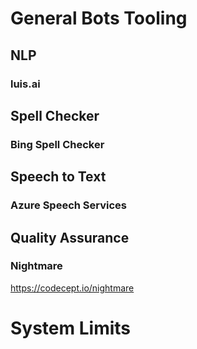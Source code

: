 # General Bots Tooling


## NLP

### luis.ai

## Spell Checker

### Bing Spell Checker

## Speech to Text

### Azure Speech Services

## Quality Assurance

### Nightmare

https://codecept.io/nightmare


# System Limits

